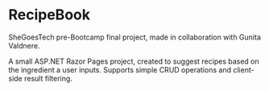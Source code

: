 # RecipeBook

SheGoesTech pre-Bootcamp final project, made in collaboration with Gunita Valdnere. 

A small ASP.NET Razor Pages project, created to suggest recipes based on the ingredient a user inputs. Supports simple CRUD operations and client-side result filtering. 


